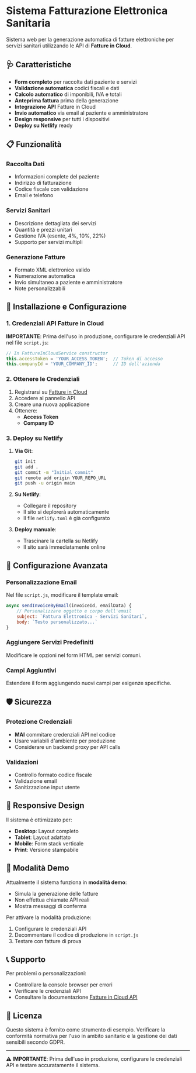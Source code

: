 # Sistema Fatturazione Elettronica Sanitaria

Sistema web per la generazione automatica di fatture elettroniche per servizi sanitari utilizzando le API di **Fatture in Cloud**.

## 🩺 Caratteristiche

- **Form completo** per raccolta dati paziente e servizi
- **Validazione automatica** codici fiscali e dati
- **Calcolo automatico** di imponibili, IVA e totali
- **Anteprima fattura** prima della generazione
- **Integrazione API** Fatture in Cloud
- **Invio automatico** via email al paziente e amministratore
- **Design responsive** per tutti i dispositivi
- **Deploy su Netlify** ready

## 📋 Funzionalità

### Raccolta Dati
- Informazioni complete del paziente
- Indirizzo di fatturazione
- Codice fiscale con validazione
- Email e telefono

### Servizi Sanitari
- Descrizione dettagliata dei servizi
- Quantità e prezzi unitari
- Gestione IVA (esente, 4%, 10%, 22%)
- Supporto per servizi multipli

### Generazione Fatture
- Formato XML elettronico valido
- Numerazione automatica
- Invio simultaneo a paziente e amministratore
- Note personalizzabili

## 🚀 Installazione e Configurazione

### 1. Credenziali API Fatture in Cloud

**IMPORTANTE**: Prima dell'uso in produzione, configurare le credenziali API nel file `script.js`:

```javascript
// In FattureInCloudService constructor
this.accessToken = 'YOUR_ACCESS_TOKEN';  // Token di accesso
this.companyId = 'YOUR_COMPANY_ID';      // ID dell'azienda
```

### 2. Ottenere le Credenziali

1. Registrarsi su [Fatture in Cloud](https://www.fattureincloud.it)
2. Accedere al pannello API
3. Creare una nuova applicazione
4. Ottenere:
   - **Access Token**
   - **Company ID**

### 3. Deploy su Netlify

1. **Via Git**:
   ```bash
   git init
   git add .
   git commit -m "Initial commit"
   git remote add origin YOUR_REPO_URL
   git push -u origin main
   ```

2. **Su Netlify**:
   - Collegare il repository
   - Il sito si deplorerà automaticamente
   - Il file `netlify.toml` è già configurato

3. **Deploy manuale**:
   - Trascinare la cartella su Netlify
   - Il sito sarà immediatamente online

## 🔧 Configurazione Avanzata

### Personalizzazione Email
Nel file `script.js`, modificare il template email:

```javascript
async sendInvoiceByEmail(invoiceId, emailData) {
    // Personalizzare oggetto e corpo dell'email
    subject: `Fattura Elettronica - Servizi Sanitari`,
    body: `Testo personalizzato...`
}
```

### Aggiungere Servizi Predefiniti
Modificare le opzioni nel form HTML per servizi comuni.

### Campi Aggiuntivi
Estendere il form aggiungendo nuovi campi per esigenze specifiche.

## 🛡️ Sicurezza

### Protezione Credenziali
- **MAI** commitare credenziali API nel codice
- Usare variabili d'ambiente per produzione
- Considerare un backend proxy per API calls

### Validazioni
- Controllo formato codice fiscale
- Validazione email
- Sanitizzazione input utente

## 📱 Responsive Design

Il sistema è ottimizzato per:
- **Desktop**: Layout completo
- **Tablet**: Layout adattato
- **Mobile**: Form stack verticale
- **Print**: Versione stampabile

## 🧪 Modalità Demo

Attualmente il sistema funziona in **modalità demo**:
- Simula la generazione delle fatture
- Non effettua chiamate API reali
- Mostra messaggi di conferma

Per attivare la modalità produzione:
1. Configurare le credenziali API
2. Decommentare il codice di produzione in `script.js`
3. Testare con fatture di prova

## 📞 Supporto

Per problemi o personalizzazioni:
- Controllare la console browser per errori
- Verificare le credenziali API
- Consultare la documentazione [Fatture in Cloud API](https://developers.fattureincloud.it)

## 📄 Licenza

Questo sistema è fornito come strumento di esempio. Verificare la conformità normativa per l'uso in ambito sanitario e la gestione dei dati sensibili secondo GDPR.

---

**⚠️ IMPORTANTE**: Prima dell'uso in produzione, configurare le credenziali API e testare accuratamente il sistema.
